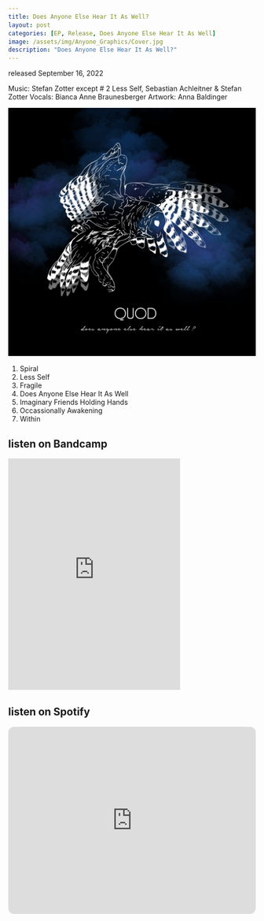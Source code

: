```yaml
---
title: Does Anyone Else Hear It As Well?
layout: post
categories: [EP, Release, Does Anyone Else Hear It As Well]
image: /assets/img/Anyone_Graphics/Cover.jpg
description: "Does Anyone Else Hear It As Well?"
---
```


released September 16, 2022

Music: Stefan Zotter except # 2 Less Self, Sebastian Achleitner & Stefan Zotter
Vocals: Bianca Anne Braunesberger
Artwork: Anna Baldinger

 <img src="/assets/img/Anyone_Graphics/Cover.jpg" alt="Cover of the EP">



1. Spiral
1. Less Self
1. Fragile
1. Does Anyone Else Hear It As Well
1. Imaginary Friends Holding Hands
1. Occassionally Awakening
1. Within


## listen on Bandcamp
<iframe style="border: 0; width: 350px; height: 470px;" src="https://bandcamp.com/EmbeddedPlayer/album=3468071668/size=large/bgcol=ffffff/linkcol=0687f5/tracklist=false/transparent=true/" seamless><a href="https://quod.bandcamp.com/album/caves-full-of-light">Caves full of Light by Quod</a></iframe>

## listen on Spotify
<iframe style="border-radius:12px" src="https://open.spotify.com/embed/album/7cu9ddJPwRHWtJXXaNKZ9a?utm_source=generator" width="100%" height="380" frameBorder="0" allowfullscreen="" allow="autoplay; clipboard-write; encrypted-media; fullscreen; picture-in-picture" loading="lazy"></iframe>
